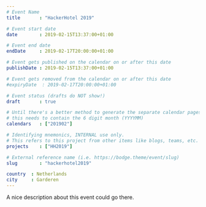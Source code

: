 ```yaml
---
# Event Name
title       : "HackerHotel 2019"

# Event start date
date        : 2019-02-15T13:37:00+01:00

# Event end date
endDate     : 2019-02-17T20:00:00+01:00

# Event gets published on the calendar on or after this date
publishDate : 2019-02-15T13:37:00+01:00

# Event gets removed from the calendar on or after this date
#expiryDate  : 2019-02-17T20:00:00+01:00

# Event status (drafts do NOT show!)
draft       : true

# Until there's a better method to generate the separate calendar pages;
# this needs to contain the 6 digit month (YYYYMM)
calendars   : ["201902"]

# Identifying mnemonics, INTERNAL use only.
# This refers to this project from other items like blogs, teams, etc.
projects    : ["HH2019"]

# External reference name (i.e. https://bodge.theme/event/slug)
slug        : "hackerhotel2019"

country  : Netherlands
city     : Garderen
---
```


A nice description about this event could go there.

